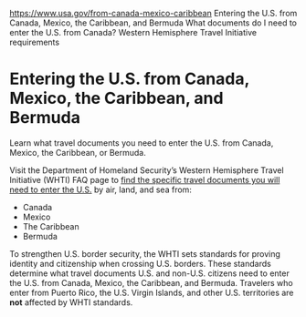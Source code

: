 

https://www.usa.gov/from-canada-mexico-caribbean
Entering the U.S. from Canada, Mexico, the Caribbean, and Bermuda
What documents do I need to enter the U.S. from Canada?
Western Hemisphere Travel Initiative requirements

Entering the U.S. from Canada, Mexico, the Caribbean, and Bermuda
=================================================================

Learn what travel documents you need to enter the U.S. from Canada, Mexico, the Caribbean, or Bermuda.

Visit the Department of Homeland Security’s Western Hemisphere Travel Initiative (WHTI) FAQ page to
[find the specific travel documents you will need to enter the U.S.](https://www.cbp.gov/travel/us-citizens/western-hemisphere-travel-initiative/faqs#)
by air, land, and sea from:

* Canada
* Mexico
* The Caribbean
* Bermuda

To strengthen U.S. border security, the WHTI sets standards for proving identity and citizenship when crossing U.S. borders. These standards determine what travel documents U.S. and non-U.S. citizens need to enter the U.S. from Canada, Mexico, the Caribbean, and Bermuda. Travelers who enter from Puerto Rico, the U.S. Virgin Islands, and other U.S. territories are
**not**
affected by WHTI standards.
